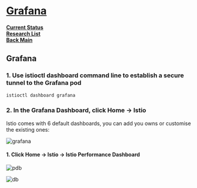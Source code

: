 # **[Grafana](https://www.istioworkshop.io/05-dashboards-tour/grafana/)**

**[Current Status](../../../../development/status/weekly/current_status.md)**\
**[Research List](../../../research_list.md)**\
**[Back Main](../../../../README.md)**

## Grafana

### 1. Use istioctl dashboard command line to establish a secure tunnel to the Grafana pod

```bash
istioctl dashboard grafana
```

### 2. In the Grafana Dashboard, click Home → Istio

Istio comes with 6 default dashboards, you can add you owns or customise the existing ones:

![grafana](https://www.istioworkshop.io/images/istio-default-dashboard.png?width=50pc)

#### 1. Click Home → Istio → Istio Performance Dashboard

![pdb](https://www.istioworkshop.io/images/grafana-istio-dashboards.png?width=50pc)

![db](https://www.istioworkshop.io/images/istio-performance-dashboard.png?width=50pc)

